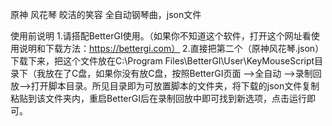 
原神 风花琴 皎洁的笑容 全自动钢琴曲，json文件

使用前说明
1.请搭配BetterGI使用。（如果你不知道这个软件，打开这个网址看使用说明和下载方法：https://bettergi.com）
2.直接把第二个（原神风花琴.json）下载下来，把这个文件放在C:\Program Files\BetterGI\User\KeyMouseScript目录下（我放在了C盘，如果你没有放C盘，按照BetterGI页面 ——>全自动 ——>录制回放——>打开脚本目录。所见目录即为可放置脚本的文件夹，将下载的json文件复制粘贴到该文件夹内，重启BetterGI后在录制回放中即可找到新选项，点击运行即可。
